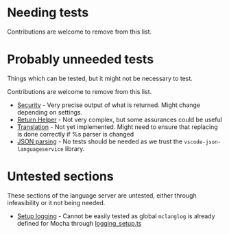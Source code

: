 # Needing tests

Contributions are welcome to remove from this list.

# Probably unneeded tests

Things which can be tested, but it might not be necessary to test.

Contributions are welcome to remove from this list.

-   [Security](../misc-functions/security.ts) - Very precise output of what is
    returned. Might change depending on settings.
-   [Return Helper](../misc-functions/returnhelper.ts) - Not very complex, but
    some assurances could be useful
-   [Translation](../misc-functions/translation.ts) - Not yet implemented. Might
    need to ensure that replacing is done correctly if %s parser is changed
-   [JSON parsing](../parsers/minecraft/json.ts) - No tests should be needed as
    we trust the `vscode-json-languageservice` library.

# Untested sections

These sections of the language server are untested, either through infeasibility
or it not being needed.

-   [Setup logging](../misc-functions/setup.ts) - Cannot be easily tested as
    global `mclanglog` is already defined for Mocha through
    [logging_setup.ts](./logging_setup.ts)
